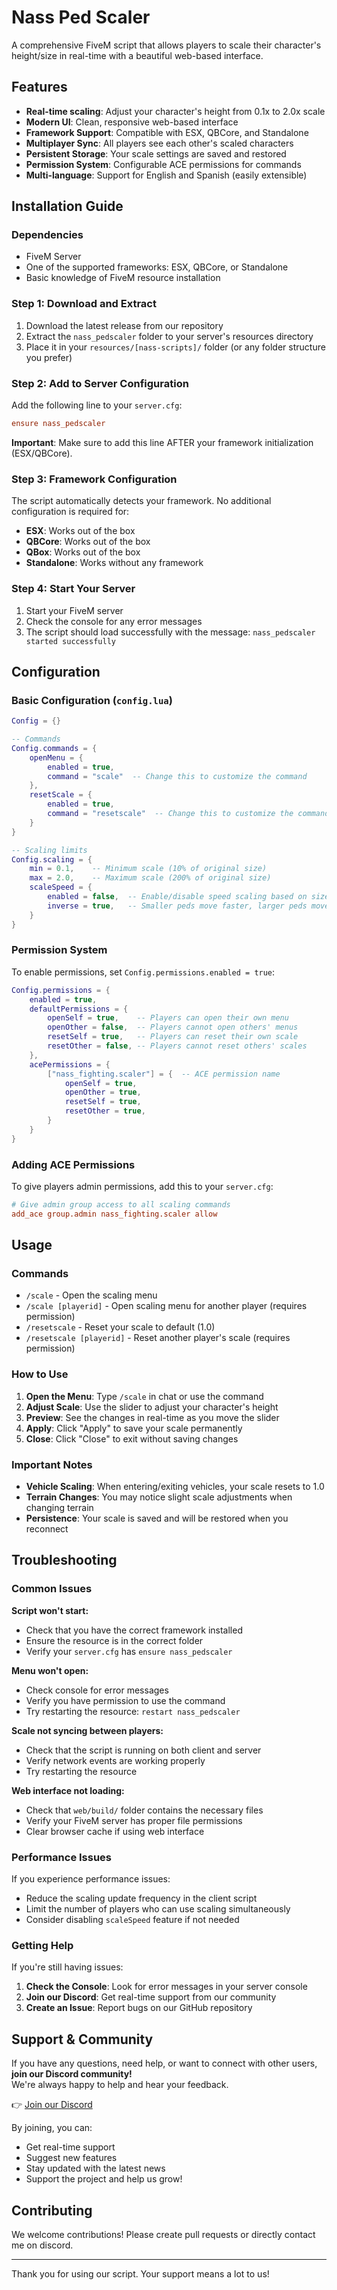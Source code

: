 # Nass Ped Scaler

A comprehensive FiveM script that allows players to scale their character's height/size in real-time with a beautiful web-based interface.

## Features

- **Real-time scaling**: Adjust your character's height from 0.1x to 2.0x scale
- **Modern UI**: Clean, responsive web-based interface
- **Framework Support**: Compatible with ESX, QBCore, and Standalone
- **Multiplayer Sync**: All players see each other's scaled characters
- **Persistent Storage**: Your scale settings are saved and restored
- **Permission System**: Configurable ACE permissions for commands
- **Multi-language**: Support for English and Spanish (easily extensible)

## Installation Guide

### Dependencies

- FiveM Server
- One of the supported frameworks: ESX, QBCore, or Standalone
- Basic knowledge of FiveM resource installation

### Step 1: Download and Extract

1. Download the latest release from our repository
2. Extract the `nass_pedscaler` folder to your server's resources directory
3. Place it in your `resources/[nass-scripts]/` folder (or any folder structure you prefer)

### Step 2: Add to Server Configuration

Add the following line to your `server.cfg`:

```cfg
ensure nass_pedscaler
```

**Important**: Make sure to add this line AFTER your framework initialization (ESX/QBCore).

### Step 3: Framework Configuration

The script automatically detects your framework. No additional configuration is required for:
- **ESX**: Works out of the box
- **QBCore**: Works out of the box  
- **QBox**: Works out of the box 
- **Standalone**: Works without any framework

### Step 4: Start Your Server

1. Start your FiveM server
2. Check the console for any error messages
3. The script should load successfully with the message: `nass_pedscaler started successfully`

## Configuration

### Basic Configuration (`config.lua`)

```lua
Config = {}

-- Commands
Config.commands = {
    openMenu = {
        enabled = true,
        command = "scale"  -- Change this to customize the command
    },
    resetScale = {
        enabled = true,
        command = "resetscale"  -- Change this to customize the command
    }
}

-- Scaling limits
Config.scaling = {
    min = 0.1,    -- Minimum scale (10% of original size)
    max = 2.0,    -- Maximum scale (200% of original size)
    scaleSpeed = {
        enabled = false,  -- Enable/disable speed scaling based on size
        inverse = true,   -- Smaller peds move faster, larger peds move slower
    }
}
```

### Permission System

To enable permissions, set `Config.permissions.enabled = true`:

```lua
Config.permissions = {
    enabled = true,
    defaultPermissions = {
        openSelf = true,    -- Players can open their own menu
        openOther = false,  -- Players cannot open others' menus
        resetSelf = true,   -- Players can reset their own scale
        resetOther = false, -- Players cannot reset others' scales
    },
    acePermissions = {
        ["nass_fighting.scaler"] = {  -- ACE permission name
            openSelf = true,
            openOther = true,
            resetSelf = true,
            resetOther = true,
        }
    }
}
```

### Adding ACE Permissions

To give players admin permissions, add this to your `server.cfg`:

```cfg
# Give admin group access to all scaling commands
add_ace group.admin nass_fighting.scaler allow
```

## Usage

### Commands

- `/scale` - Open the scaling menu
- `/scale [playerid]` - Open scaling menu for another player (requires permission)
- `/resetscale` - Reset your scale to default (1.0)
- `/resetscale [playerid]` - Reset another player's scale (requires permission)

### How to Use

1. **Open the Menu**: Type `/scale` in chat or use the command
2. **Adjust Scale**: Use the slider to adjust your character's height
3. **Preview**: See the changes in real-time as you move the slider
4. **Apply**: Click "Apply" to save your scale permanently
5. **Close**: Click "Close" to exit without saving changes

### Important Notes

- **Vehicle Scaling**: When entering/exiting vehicles, your scale resets to 1.0
- **Terrain Changes**: You may notice slight scale adjustments when changing terrain
- **Persistence**: Your scale is saved and will be restored when you reconnect

## Troubleshooting

### Common Issues

**Script won't start:**
- Check that you have the correct framework installed
- Ensure the resource is in the correct folder
- Verify your `server.cfg` has `ensure nass_pedscaler`

**Menu won't open:**
- Check console for error messages
- Verify you have permission to use the command
- Try restarting the resource: `restart nass_pedscaler`

**Scale not syncing between players:**
- Check that the script is running on both client and server
- Verify network events are working properly
- Try restarting the resource

**Web interface not loading:**
- Check that `web/build/` folder contains the necessary files
- Verify your FiveM server has proper file permissions
- Clear browser cache if using web interface

### Performance Issues

If you experience performance issues:
- Reduce the scaling update frequency in the client script
- Limit the number of players who can use scaling simultaneously
- Consider disabling `scaleSpeed` feature if not needed

### Getting Help

If you're still having issues:

1. **Check the Console**: Look for error messages in your server console
2. **Join our Discord**: Get real-time support from our community
3. **Create an Issue**: Report bugs on our GitHub repository

## Support & Community

If you have any questions, need help, or want to connect with other users, **join our Discord community!**  
We're always happy to help and hear your feedback.

👉 [Join our Discord](https://discord.gg/nass)

By joining, you can:
- Get real-time support
- Suggest new features
- Stay updated with the latest news
- Support the project and help us grow!

## Contributing

We welcome contributions! Please create pull requests or directly contact me on discord.

---

Thank you for using our script. Your support means a lot to us!

